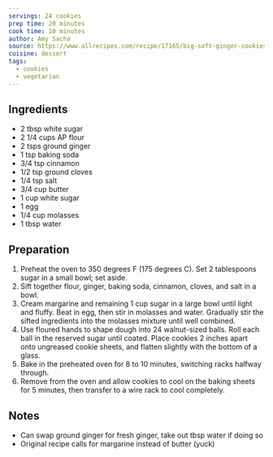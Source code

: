 ```yaml
---
servings: 24 cookies
prep time: 20 minutes
cook time: 10 minutes
author: Amy Sacha
source: https://www.allrecipes.com/recipe/17165/big-soft-ginger-cookies/
cuisine: dessert
tags:
  - cookies
  - vegetarian
---
```


## Ingredients
- 2 tbsp white sugar
- 2 1/4 cups AP flour
- 2 tsps ground ginger 
- 1 tsp baking soda
- 3/4 tsp cinnamon
- 1/2 tsp ground cloves
- 1/4 tsp salt
- 3/4 cup butter
- 1 cup white sugar
- 1 egg
- 1/4 cup molasses
- 1 tbsp water

## Preparation
1. Preheat the oven to 350 degrees F (175 degrees C). Set 2 tablespoons sugar in a small bowl; set aside.
2. Sift together flour, ginger, baking soda, cinnamon, cloves, and salt in a bowl.
3. Cream margarine and remaining 1 cup sugar in a large bowl until light and fluffy. Beat in egg, then stir in molasses and water. Gradually stir the sifted ingredients into the molasses mixture until well combined.
4. Use floured hands to shape dough into 24 walnut-sized balls. Roll each ball in the reserved sugar until coated. Place cookies 2 inches apart onto ungreased cookie sheets, and flatten slightly with the bottom of a glass.
5. Bake in the preheated oven for 8 to 10 minutes, switching racks halfway through.
6. Remove from the oven and allow cookies to cool on the baking sheets for 5 minutes, then transfer to a wire rack to cool completely.

## Notes
* Can swap ground ginger for fresh ginger, take out tbsp water if doing so
* Original recipe calls for margarine instead of butter (yuck)